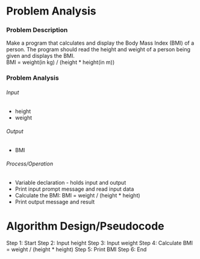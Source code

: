 # Problem Analysis
### Problem Description
Make a program that calculates and display the Body Mass Index (BMI) of a person. The program should read the height and weight of a person being given and displays the BMI. <br />
BMI = weight(in kg) / (height * height(in m))

### Problem Analysis
###### Input
- height
- weight
###### Output
- BMI
###### Process/Operation
- Variable declaration - holds input and output
- Print input prompt message and read input data
- Calculate the BMI:
        BMI = weight / (height * height)
- Print output message and result

# Algorithm Design/Pseudocode
Step 1: Start
Step 2: Input height
Step 3: Input weight
Step 4: Calculate BMI = weight / (height * height)
Step 5: Print BMI
Step 6: End